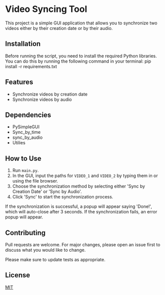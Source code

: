 # Video Syncing Tool

This project is a simple GUI application that allows you to synchronize two videos either by their creation date or by their audio.

## Installation

Before running the script, you need to install the required Python libraries. You can do this by running the following command in your terminal:
pip install -r requirements.txt

## Features

- Synchronize videos by creation date
- Synchronize videos by audio

## Dependencies

- PySimpleGUI
- Sync_by_time
- sync_by_audio
- Utilies

## How to Use

1. Run `main.py`.
2. In the GUI, input the paths for `VIDEO_1` and `VIDEO_2` by typing them in or using the file browser.
3. Choose the synchronization method by selecting either 'Sync by Creation Date' or 'Sync by Audio'.
4. Click 'Sync' to start the synchronization process.

If the synchronization is successful, a popup will appear saying 'Done!', which will auto-close after 3 seconds. If the synchronization fails, an error popup will appear.

## Contributing

Pull requests are welcome. For major changes, please open an issue first to discuss what you would like to change.

Please make sure to update tests as appropriate.

## License

[MIT](https://choosealicense.com/licenses/mit/)